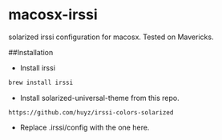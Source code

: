 macosx-irssi
============

solarized irssi configuration for macosx. Tested on Mavericks.

##Installation
- Install irssi

```bash
brew install irssi
```

- Install solarized-universal-theme from this repo.

```url
https://github.com/huyz/irssi-colors-solarized
```

- Replace .irssi/config with the one here.
